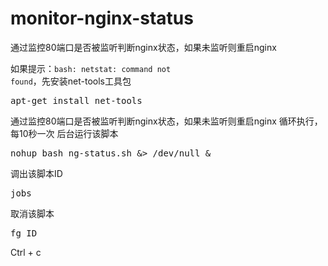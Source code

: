 # monitor-nginx-status
通过监控80端口是否被监听判断nginx状态，如果未监听则重启nginx

如果提示：<code>bash: netstat: command not found</code>，先安装net-tools工具包
<pre>apt-get install net-tools</pre>
通过监控80端口是否被监听判断nginx状态，如果未监听则重启nginx
循环执行，每10秒一次
后台运行该脚本
<pre>nohup bash ng-status.sh &> /dev/null &</pre>
调出该脚本ID
<pre>jobs</pre>
取消该脚本
<pre>fg ID</pre>
Ctrl + c
